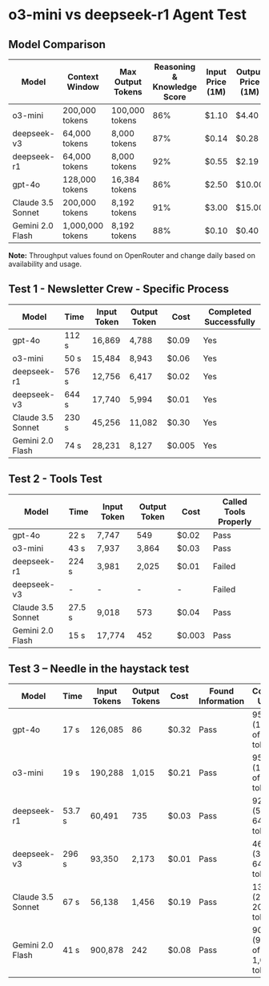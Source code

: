 # o3-mini vs deepseek-r1 Agent Test

## Model Comparison

| Model                     | Context Window   | Max Output Tokens | Reasoning & Knowledge Score | Input Price (1M) | Output Price (1M) | Throughput (t/s) |
|---------------------------|------------------|-------------------|-----------------------------|------------------|-------------------|------------------|
| o3-mini                   | 200,000 tokens   | 100,000 tokens    | 86%                         | $1.10            | $4.40             | 1637             |
| deepseek-v3               | 64,000 tokens    | 8,000 tokens      | 87%                         | $0.14            | $0.28             | 22               |
| deepseek-r1               | 64,000 tokens    | 8,000 tokens      | 92%                         | $0.55            | $2.19             | 61               |
| gpt-4o                    | 128,000 tokens   | 16,384 tokens     | 86%                         | $2.50            | $10.00            | 64               |
| Claude 3.5 Sonnet         | 200,000 tokens   | 8,192 tokens      | 91%                         | $3.00            | $15.00            | 57               |
| Gemini 2.0 Flash          | 1,000,000 tokens | 8,192 tokens      | 88%                         | $0.10            | $0.40             | 248              |

**Note:** Throughput values found on OpenRouter and change daily based on availability and usage.

## Test 1 - Newsletter Crew - Specific Process

| Model            | Time  | Input Token | Output Token | Cost   | Completed Successfully |
|------------------|-------|-------------|--------------|--------|------------------------|
| gpt-4o           | 112 s | 16,869      | 4,788        | $0.09  | Yes                    |
| o3-mini          | 50 s  | 15,484      | 8,943        | $0.06  | Yes                    |
| deepseek-r1      | 576 s | 12,756      | 6,417        | $0.02  | Yes                    |
| deepseek-v3      | 644 s | 17,740      | 5,994        | $0.01  | Yes                    |
| Claude 3.5 Sonnet| 230 s | 45,256      | 11,082       | $0.30  | Yes                    |
| Gemini 2.0 Flash | 74 s  | 28,231      | 8,127        | $0.005 | Yes                    |

## Test 2 - Tools Test

| Model            | Time  | Input Token | Output Token | Cost   | Called Tools Properly |
|------------------|-------|-------------|--------------|--------|-----------------------|
| gpt-4o           | 22 s  | 7,747       | 549          | $0.02  | Pass                  |
| o3-mini          | 43 s  | 7,937       | 3,864        | $0.03  | Pass                  |
| deepseek-r1      | 224 s | 3,981       | 2,025        | $0.01  | Failed                |
| deepseek-v3      |  -    |      -      |      -       |  -     | Failed                |
| Claude 3.5 Sonnet| 27.5 s| 9,018       | 573          | $0.04  | Pass                  |
| Gemini 2.0 Flash | 15 s  | 17,774      | 452          | $0.003 | Pass                  |

## Test 3 – Needle in the haystack test

| Model              | Time    | Input Tokens | Output Tokens | Cost   | Found Information | Context Used                       |
|--------------------|---------|--------------|---------------|--------|-------------------|------------------------------------|
| gpt-4o             | 17 s    | 126,085      | 86            | $0.32  | Pass              | 95.31% (122k of 128k tokens)       |
| o3-mini            | 19 s    | 190,288      | 1,015         | $0.21  | Pass              | 95.00% (190k of 200k tokens)       |
| deepseek-r1        | 53.7 s  | 60,491       | 735           | $0.03  | Pass              | 92.19% (59k of 64k tokens)         |
| deepseek-v3        | 296 s   | 93,350       | 2,173         | $0.01  | Pass              | 46.88% (30k of 64k tokens)         |
| Claude 3.5 Sonnet  | 67 s    | 56,138       | 1,456         | $0.19  | Pass              | 13.00% (26k of 200k tokens)        |
| Gemini 2.0 Flash   | 41 s    | 900,878      | 242           | $0.08  | Pass              | 90.00% (900k of 1,000k tokens)     |
